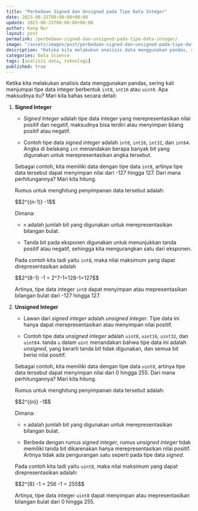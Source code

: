 ```yaml
---
title: "Perbedaan Signed dan Unsigned pada Tipe Data Integer"
date: 2023-08-25T00:00:00+00:00
update: 2023-08-25T00:00:00+00:00
author: Kang Nur
layout: post
permalink: /perbedaan-signed-dan-unsigned-pada-tipe-data-integer/
image: "/assets/images/post/perbedaan-signed-dan-unsigned-pada-tipe-data-integer/gambar0.png"
description: "Ketika kita melakukan analisis data menggunakan pandas, sering kali menjumpai tipe data integer berbentuk int8, int16 atau uint8"
categories: Data Science
tags: [analisis data, teknologi]
published: true
---
```

<p>Ketika kita melakukan analisis data menggunakan pandas, sering kali menjumpai tipe data integer berbentuk <code>int8</code>, <code>int16</code> atau <code>uint8</code>. Apa maksudnya itu? Mari kita bahas secara detail:</p>
<ol>
<li><p><strong>Signed Integer</strong></p>
<ul>
<li><p><em>Signed Integer</em> adalah tipe data integer yang merepresentasikan nilai positif dan negatif, maksudnya bisa terdiri atau menyimpan bilang positif atau negatif.</p>
</li>
<li><p>Contoh tipe data <em>signed integer</em> adalah <code>int8</code>, <code>int16</code>, <code>int32</code>, dan <code>int64</code>. Angka di belakang <code>int</code> menandakan berapa banyak bit yang digunakan untuk merepresentasikan angka tersebut.</p>
</li>
</ul>
</li>
<p>  Sebagai contoh, kita memiliki data dengan tipe data <code>int8</code>, artinya tipe data tersebut dapat menyimpan nilai dari -127 hingga 127. Dari mana perhitungannya? Mari kita hitung.</p>
<p>  Rumus untuk menghitung penyimpanan data tersebut adalah:</p>
<div class="formula-container">
  <span class="formula">$$2^{(n-1)} -1$$</span>
</div>
<p>  Dimana:</p>
<ul>
<li><p><code>n</code> adalah jumlah bit yang digunakan untuk merepresentasikan bilangan bulat.</p>
</li>
<li><p>Tanda bit pada eksponen digunakan untuk menunjukkan tanda positif atau negatif, sehingga kita mengurangkan satu dari eksponen.</p>
</li>
</ul>
<p>  Pada contoh kita tadi yaitu <code>int8</code>, maka nilai maksimum yang dapat direpresentasikan adalah</p>
<div class="formula-container">
  <span class="formula">$$2^{8-1} -1 = 2^7-1=128-1=127$$</span>
</div>
<p>  Artinya, tipe data integer <code>int8</code> dapat menyimpan atau mepresentasikan bilangan bulat dari -127 hingga 127.</p>
</ol>
<ol start="2">
<li><p><strong>Unsigned Integer</strong></p>
<ul>
<li><p>Lawan dari <em>signed integer</em> adalah <em>unsigned integer</em>. Tipe data ini hanya dapat merepresentasikan atau menyimpan nilai positif.</p>
</li>
<li><p>Contoh tipe data <em>unsigned integer</em> adalah <code>uint8</code>, <code>uint16</code>, <code>uint32</code>, dan <code>uint64</code>. tanda <code>u</code> dalam <code>uint</code> menandakan bahwa tipe data ini adalah <em>unsigned</em>, yang berarti tanda bit tidak digunakan, dan semua bit berisi nilai positif.</p>
</li>
</ul>
</li>
<p>  Sebagai contoh, kita memiliki data dengan tipe data <code>uint8</code>, artinya tipe data tersebut dapat menyimpan nilai dari 0 hingga 255. Dari mana perhitungannya? Mari kita hitung.</p>
<p>Rumus untuk menghitung penyimpanan data tersebut adalah:</p>
<div class="formula-container">
  <span class="formula">$$2^{(n)} -1$$</span>
</div>
<p>Dimana:</p>
<ul>
<li><p><code>n</code> adalah jumlah bit yang digunakan untuk merepresentasikan bilangan bulat.</p>
</li>
<li><p>Berbeda dengan rumus <em>signed integer</em>, rumus <em>unsigned integer</em> tidak memiliki tanda bit dikarenakan hanya merepresentasikan nilai positif. Artinya tidak ada pengurangan satu seperti pada tipe data <em>signed</em>.</p>
</li>
</ul>
<p>  Pada contoh kita tadi yaitu <code>uint8</code>, maka nilai maksimum yang dapat direpresentasikan adalah:</p>
<div class="formula-container">
  <span class="formula">$$2^{8} -1 = 256 -1 = 255$$</span>
</div>
<p>Artinya, tipe data integer <code>uint8</code> dapat menyimpan atau mepresentasikan bilangan bulat dari 0 hingga 255.</p>
</ol>

